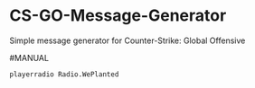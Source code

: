 # CS-GO-Message-Generator
Simple message generator for Counter-Strike: Global Offensive

#MANUAL
```
playerradio Radio.WePlanted
```
